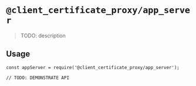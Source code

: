# `@client_certificate_proxy/app_server`

> TODO: description

## Usage

```
const appServer = require('@client_certificate_proxy/app_server');

// TODO: DEMONSTRATE API
```
